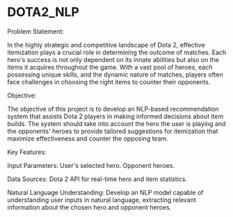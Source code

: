 # DOTA2_NLP
Problem Statement:

In the highly strategic and competitive landscape of Dota 2, effective itemization plays a crucial role in determining the outcome of matches. Each hero's success is not only dependent on its innate abilities but also on the items it acquires throughout the game. With a vast pool of heroes, each possessing unique skills, and the dynamic nature of matches, players often face challenges in choosing the right items to counter their opponents.

Objective:

The objective of this project is to develop an NLP-based recommendation system that assists Dota 2 players in making informed decisions about item builds. The system should take into account the hero the user is playing and the opponents' heroes to provide tailored suggestions for itemization that maximize effectiveness and counter the opposing team.

Key Features:

  Input Parameters:
    User's selected hero.
    Opponent heroes.

  Data Sources:
    Dota 2 API for real-time hero and item statistics.

  Natural Language Understanding:
    Develop an NLP model capable of understanding user inputs in natural language, extracting relevant information about the chosen hero and opponent heroes.

    


